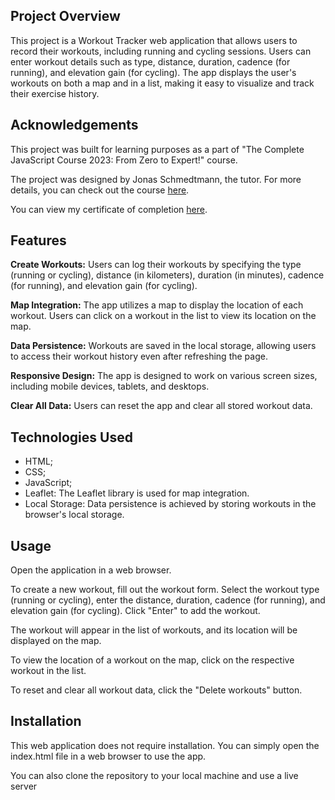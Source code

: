 ## Project Overview

This project is a Workout Tracker web application that allows users to record their workouts, including running and cycling sessions. Users can enter workout details such as type, distance, duration, cadence (for running), and elevation gain (for cycling). The app displays the user's workouts on both a map and in a list, making it easy to visualize and track their exercise history.

## Acknowledgements

This project was built for learning purposes as a part of "The Complete JavaScript Course 2023: From Zero to Expert!" course.

The project was designed by Jonas Schmedtmann, the tutor. For more details, you can check out the course [here](https://www.udemy.com/course/the-complete-javascript-course/).

You can view my certificate of completion [here](https://www.udemy.com/certificate/UC-aab2cca8-5a8d-440d-9a2d-4d31847739b1/).

## Features

**Create Workouts:** Users can log their workouts by specifying the type (running or cycling), distance (in kilometers), duration (in minutes), cadence (for running), and elevation gain (for cycling).

**Map Integration:** The app utilizes a map to display the location of each workout. Users can click on a workout in the list to view its location on the map.

**Data Persistence:** Workouts are saved in the local storage, allowing users to access their workout history even after refreshing the page.

**Responsive Design:** The app is designed to work on various screen sizes, including mobile devices, tablets, and desktops.

**Clear All Data:** Users can reset the app and clear all stored workout data.

## Technologies Used

- HTML;
- CSS;
- JavaScript;
- Leaflet: The Leaflet library is used for map integration.
- Local Storage: Data persistence is achieved by storing workouts in the browser's local storage.

## Usage

Open the application in a web browser.

To create a new workout, fill out the workout form. Select the workout type (running or cycling), enter the distance, duration, cadence (for running), and elevation gain (for cycling). Click "Enter" to add the workout.

The workout will appear in the list of workouts, and its location will be displayed on the map.

To view the location of a workout on the map, click on the respective workout in the list.

To reset and clear all workout data, click the "Delete workouts" button.

## Installation

This web application does not require installation. You can simply open the index.html file in a web browser to use the app.

You can also clone the repository to your local machine and use a live server
